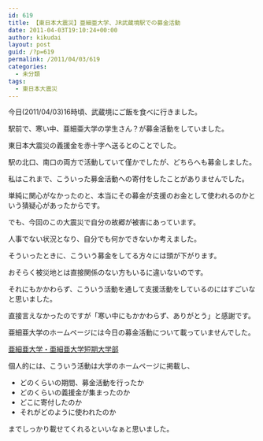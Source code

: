 ```yaml
---
id: 619
title: 【東日本大震災】亜細亜大学、JR武蔵境駅での募金活動
date: 2011-04-03T19:10:24+00:00
author: kikudai
layout: post
guid: /?p=619
permalink: /2011/04/03/619
categories:
  - 未分類
tags:
  - 東日本大震災
---
```

今日(2011/04/03)16時頃、武蔵境にご飯を食べに行きました。

駅前で、寒い中、亜細亜大学の学生さん？が募金活動をしていました。
  
東日本大震災の義援金を赤十字へ送るとのことでした。
  
駅の北口、南口の両方で活動していて僅かでしたが、どちらへも募金しました。

私はこれまで、こういった募金活動への寄付をしたことがありませんでした。
  
単純に関心がなかったのと、本当にその募金が支援のお金として使われるのかという猜疑心があったからです。

でも、今回のこの大震災で自分の故郷が被害にあっています。
  
人事でない状況となり、自分でも何かできないか考えました。

そういったときに、こういう募金をしてる方々には頭が下がります。
  
おそらく被災地とは直接関係のない方もいるに違いないのです。
  
それにもかかわらず、こういう活動を通して支援活動をしているのにはすごいなと思いました。

直接言えなかったのですが「寒い中にもかかわらず、ありがとう」と感謝です。

亜細亜大学のホームページには今日の募金活動について載っていませんでした。

<a href="http://bit.ly/fmlaMP" rel="nofollow">亜細亜大学・亜細亜大学短期大学部</a>

個人的には、こういう活動は大学のホームページに掲載し、

  * どのくらいの期間、募金活動を行ったか
  * どのくらいの義援金が集まったのか
  * どこに寄付したのか
  * それがどのように使われたのか

までしっかり載せてくれるといいなぁと思いました。